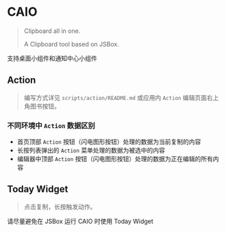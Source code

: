 # CAIO

> Clipboard all in one.
> 
> A Clipboard tool based on JSBox.

支持桌面小组件和通知中心小组件

## Action

> 编写方式详见 `scripts/action/README.md` 或应用内 `Action` 编辑页面右上角图书按钮。

### 不同环境中 `Action` 数据区别

- 首页顶部 `Action` 按钮（闪电图形按钮）处理的数据为当前复制的内容
- 长按列表弹出的 `Action` 菜单处理的数据为被选中的内容
- 编辑器中顶部 `Action` 按钮（闪电图形按钮）处理的数据为正在编辑的所有内容


## Today Widget

> 点击复制，长按触发动作。

请尽量避免在 JSBox 运行 CAIO 时使用 Today Widget